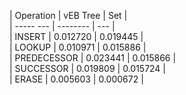 | Operation | vEB Tree | Set |  
| ----- --- | -------- | --- |  
 | INSERT | 0.012720 | 0.019445 |  
 | LOOKUP | 0.010971 | 0.015886 |  
 | PREDECESSOR | 0.023441 | 0.015866 |  
 | SUCCESSOR | 0.019809 | 0.015724 |  
 | ERASE | 0.005603 | 0.000672 |  
